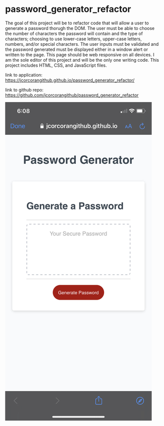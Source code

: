 # password_generator_refactor

The goal of this project will be to refactor code that will allow a user to generate a password thorugh the DOM. The user must be able to choose the number of characters the password will contain and the type of characters; choosing to use lower-case letters, upper-case letters, numbers, and/or special characters. The user inputs must be validated and the password generated must be displayed either in a window alert or written to the page. This page should be web responsive on all devices. I am the sole editor of this project and will be the only one writing code. This project includes HTML, CSS, and JavaScript files. 

link to application:
https://jcorcorangithub.github.io/password_generator_refactor/

link to github repo:
https://github.com/jcorcorangithub/password_generator_refactor

![alt text](screenshot.jpg)